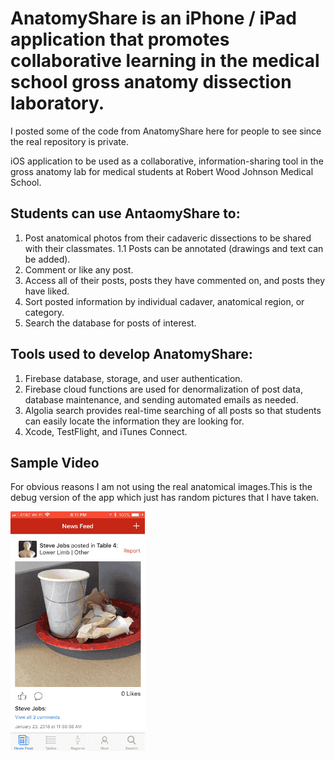 # AnatomyShare is an iPhone / iPad application that promotes collaborative learning in the medical school gross anatomy dissection laboratory. 

I posted some of the code from AnatomyShare here for people to see since the real repository is private.

iOS application to be used as a collaborative, information-sharing tool in the gross anatomy lab for medical students at Robert Wood Johnson Medical School. 

## Students can use AntaomyShare to:
  1. Post anatomical photos from their cadaveric dissections to be shared with their classmates.
      1.1 Posts can be annotated (drawings and text can be added).
  2. Comment or like any post.
  3. Access all of their posts, posts they have commented on, and posts they have liked.
  4. Sort posted information by individual cadaver, anatomical region, or category.
  5. Search the database for posts of interest.

## Tools used to develop AnatomyShare:
  1. Firebase database, storage, and user authentication. 
  2. Firebase cloud functions are used for denormalization of post data, database maintenance, and sending automated emails as needed.
  3. Algolia search provides real-time searching of all posts so that students can easily locate the information they are looking for. 
  4. Xcode, TestFlight, and iTunes Connect. 


## Sample Video
For obvious reasons I am not using the real anatomical images.This is the debug version of the app which just has random 
pictures that I have taken.

![Alt Text](https://github.com/dtroupe18/AnatomyShareDemoCode/blob/master/SampleVideo.gif)


